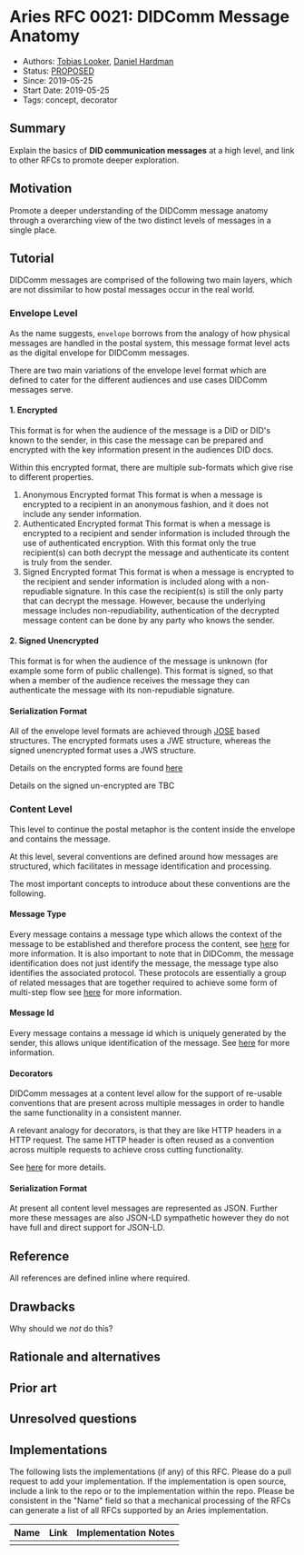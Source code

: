 # Aries RFC 0021: DIDComm Message Anatomy

- Authors: [Tobias Looker](tobias.looker@mattr.global), [Daniel Hardman](daniel.hardman@gmail.com)
- Status: [PROPOSED](/README.md#proposed)
- Since: 2019-05-25
- Start Date: 2019-05-25
- Tags: concept, decorator

## Summary

Explain the basics of __DID communication messages__ at a
high level, and link to other RFCs to promote deeper exploration.

## Motivation

Promote a deeper understanding of the DIDComm message anatomy through a
overarching view of the two distinct levels of messages in a single place.

## Tutorial

DIDComm messages are comprised of the following two main layers, which are not dissimilar to how postal messages occur in the real world.

### Envelope Level

As the name suggests, `envelope` borrows from the analogy of how physical messages are handled in the postal system, this message format level acts as the digital envelope for DIDComm messages.

There are two main variations of the envelope level format which are defined to cater for the different audiences and use cases DIDComm messages serve.

#### 1. Encrypted

This format is for when the audience of the message is a DID or DID's known to the sender, in this case the message can be prepared and encrypted with the key information present in the audiences DID docs.

Within this encrypted format, there are multiple sub-formats which give rise to different properties.

1. Anonymous Encrypted format
This format is when a message is encrypted to a recipient in an anonymous fashion, and it does not include any sender information.
2. Authenticated Encrypted format
This format is when a message is encrypted to a recipient and sender information is included through the use of authenticated encryption. With this format only the true recipient(s) can both decrypt the message and authenticate its content is truly from the sender.
3. Signed Encrypted format
This format is when a message is encrypted to the recipient and sender information is included along with a non-repudiable signature. In this case the recipient(s) is still the only party that can decrypt the message. However, because the underlying message includes non-repudiability, authentication of the decrypted message content can be done by any party who knows the sender.

#### 2. Signed Unencrypted

This format is for when the audience of the message is unknown (for example some form of public challenge). This format is signed, so that when a member of the audience receives the message they can authenticate the message with its non-repudiable signature.

#### Serialization Format

All of the envelope level formats are achieved through [JOSE](https://jose.readthedocs.io/en/latest/) based structures. The encrypted formats uses a JWE structure, whereas the signed unencrypted format uses a JWS structure.

Details on the encrypted forms are found [here](../../features/0019-encryption-envelope/README.md)

Details on the signed un-encrypted are TBC

### Content Level

This level to continue the postal metaphor is the content inside the envelope and contains the message.

At this level, several conventions are defined around how messages are structured, which facilitates in message identification and processing.

The most important concepts to introduce about these conventions are the following.

#### Message Type

Every message contains a message type which allows the context of the message to be established and therefore process the content,
see [here](https://github.com/hyperledger/aries-rfcs/blob/master/concepts/0020-message-types/README.md) for more information. It is also important to
note that in DIDComm, the message identification does not just identify the message, the message type also identifies the associated protocol. These
protocols are essentially a group of related messages that are together required to achieve some form of multi-step flow see [here](../0003-protocols/README.md) for more information.

#### Message Id

Every message contains a message id which is uniquely generated by the sender, this allows unique identification of the message.
See [here](../0008-message-id-and-threading/README.md) for more information.

#### Decorators

DIDComm messages at a content level allow for the support of re-usable conventions that are present across multiple messages in order to handle the same functionality in a consistent manner.

A relevant analogy for decorators, is that they are like HTTP headers in a HTTP request. The same HTTP header is often reused as a convention across multiple requests to achieve cross cutting functionality.

See [here](../0011-decorators/README.md) for more details.

#### Serialization Format

At present all content level messages are represented as JSON. Further more these messages are also JSON-LD sympathetic however they do not have full and direct support for JSON-LD.

## Reference

All references are defined inline where required.

## Drawbacks

Why should we *not* do this?

## Rationale and alternatives

## Prior art

## Unresolved questions

## Implementations

The following lists the implementations (if any) of this RFC. Please do a pull request to add your implementation. If the implementation is open source, include a link to the repo or to the implementation within the repo. Please be consistent in the "Name" field so that a mechanical processing of the RFCs can generate a list of all RFCs supported by an Aries implementation.

Name | Link | Implementation Notes
--- | --- | ---
 |  |
